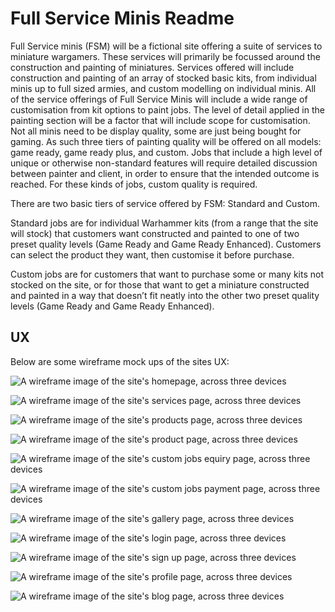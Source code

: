# Full Service Minis Readme

Full Service minis (FSM) will be a fictional site offering a suite of services to miniature wargamers. These services will primarily be focussed around the construction and painting of miniatures. Services offered will include construction and painting of an array of stocked basic kits, from individual minis up to full sized armies, and custom modelling on individual minis. All of the service offerings of Full Service Minis will include a wide range of customisation from kit options to paint jobs. The level of detail applied in the painting section will be a factor that will include scope for customisation. Not all minis need to be display quality, some are just being bought for gaming. As such three tiers of painting quality will be offered on all models: game ready, game ready plus, and custom. Jobs that include a high level of unique or otherwise non-standard features will require detailed discussion between painter and client, in order to ensure that the intended outcome is reached. For these kinds of jobs, custom quality is required.

There are two basic tiers of service offered by FSM: Standard and Custom. 

Standard jobs are for individual Warhammer kits (from a range that the site will stock) that customers want constructed and painted to one of two preset quality levels (Game Ready and Game Ready Enhanced). Customers can select the product they want, then customise it before purchase.

Custom jobs are for customers that want to purchase some or many kits not stocked on the site, or for those that want to get a miniature constructed and painted in a way that doesn’t fit neatly into the other two preset quality levels (Game Ready and Game Ready Enhanced).

## UX

<!-- add proper UX fluff here -->

Below are some wireframe mock ups of the sites UX:

![A wireframe image of the site's homepage, across three devices](static/images/wireframes/homepage.png)

![A wireframe image of the site's services page, across three devices](static/images/wireframes/services.png)

![A wireframe image of the site's products page, across three devices](static/images/wireframes/products.png)

![A wireframe image of the site's product page, across three devices](static/images/wireframes/product-page.png)

![A wireframe image of the site's custom jobs equiry page, across three devices](static/images/wireframes/custom-order-form.png)

![A wireframe image of the site's custom jobs payment page, across three devices](static/images/wireframes/custom-job-payment-page.png)

![A wireframe image of the site's gallery page, across three devices](static/images/wireframes/gallery.png)

![A wireframe image of the site's login page, across three devices](static/images/wireframes/login.png)

![A wireframe image of the site's sign up page, across three devices](static/images/wireframes/sign-up.png)

![A wireframe image of the site's profile page, across three devices](static/images/wireframes/profile-page.png)

![A wireframe image of the site's blog page, across three devices](static/images/wireframes/blog.png)